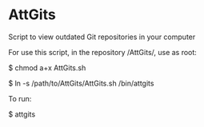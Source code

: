# AttGits
Script to view outdated Git repositories in your computer

For use this script, in the repository /AttGits/, use as root:

$ chmod a+x AttGits.sh

$ ln -s /path/to/AttGits/AttGits.sh /bin/attgits

To run:

$ attgits
